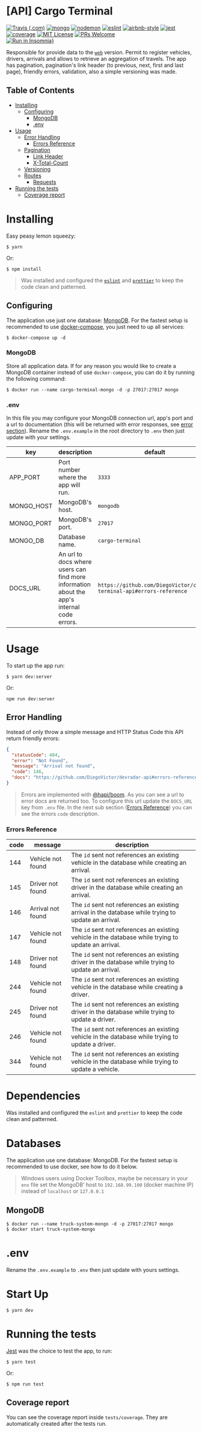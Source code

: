 # [API] Cargo Terminal
[![Travis (.com)](https://img.shields.io/travis/com/diegovictor/cargo-terminal-api?logo=travis&style=flat-square)](https://app.travis-ci.com/github/DiegoVictor/cargo-terminal-api)
[![mongo](https://img.shields.io/badge/mongodb-5.13.3-13aa52?style=flat-square&logo=mongodb&logoColor=white)](https://www.mongodb.com/)
[![nodemon](https://img.shields.io/badge/nodemon-2.0.12-76d04b?style=flat-square&logo=nodemon)](https://nodemon.io/)
[![eslint](https://img.shields.io/badge/eslint-7.31.0-4b32c3?style=flat-square&logo=eslint)](https://eslint.org/)
[![airbnb-style](https://flat.badgen.net/badge/style-guide/airbnb/ff5a5f?icon=airbnb)](https://github.com/airbnb/javascript)
[![jest](https://img.shields.io/badge/jest-26.6.3-brightgreen?style=flat-square&logo=jest)](https://jestjs.io/)
[![coverage](https://img.shields.io/codecov/c/gh/DiegoVictor/cargo-terminal-api?logo=codecov&style=flat-square)](https://codecov.io/gh/DiegoVictor/cargo-terminal-api)
[![MIT License](https://img.shields.io/badge/license-MIT-green?style=flat-square)](https://github.com/DiegoVictor/cargo-terminal-api/blob/master/LICENSE)
[![PRs Welcome](https://img.shields.io/badge/PRs-welcome-brightgreen.svg?style=flat-square)](http://makeapullrequest.com)<br>
[![Run in Insomnia}](https://insomnia.rest/images/run.svg)](https://insomnia.rest/run/?label=Cargo%20Terminal&uri=https%3A%2F%2Fraw.githubusercontent.com%2FDiegoVictor%2Fcargo-terminal-api%2Fmaster%2FInsomnia_2021-06-05.json)


Responsible for provide data to the [`web`](https://github.com/DiegoVictor/cargo-terminal-web) version. Permit to register vehicles, drivers, arrivals and allows to retrieve an aggregation of travels. The app has pagination, pagination's link header (to previous, next, first and last page), friendly errors, validation, also a simple versioning was made.

## Table of Contents
* [Installing](#installing)
  * [Configuring](#configuring)
    * [MongoDB](#mongodb)
    * [.env](#env)
* [Usage](#usage)
  * [Error Handling](#error-handling)
    * [Errors Reference](#errors-reference)
  * [Pagination](#pagination)
    * [Link Header](#link-header)
    * [X-Total-Count](#x-total-count)
  * [Versioning](#versioning)
  * [Routes](#routes)
    * [Requests](#requests)
* [Running the tests](#running-the-tests)
  * [Coverage report](#coverage-report)

# Installing
Easy peasy lemon squeezy:
```
$ yarn
```
Or:
```
$ npm install
```
> Was installed and configured the [`eslint`](https://eslint.org/) and [`prettier`](https://prettier.io/) to keep the code clean and patterned.

## Configuring
The application use just one database: [MongoDB](https://www.mongodb.com). For the fastest setup is recommended to use [docker-compose](https://docs.docker.com/compose/), you just need to up all services:
```
$ docker-compose up -d
```

### MongoDB
Store all application data. If for any reason you would like to create a MongoDB container instead of use `docker-compose`, you can do it by running the following command:
```
$ docker run --name cargo-terminal-mongo -d -p 27017:27017 mongo
```

### .env
In this file you may configure your MongoDB connection url, app's port and a url to documentation (this will be returned with error responses, see [error section](#error-handling)). Rename the `.env.example` in the root directory to `.env` then just update with your settings.

|key|description|default
|---|---|---
|APP_PORT|Port number where the app will run.|`3333`
|MONGO_HOST|MongoDB's host.|`mongodb`
|MONGO_PORT|MongoDB's port.|`27017`
|MONGO_DB|Database name.|`cargo-terminal`
|DOCS_URL|An url to docs where users can find more information about the app's internal code errors.|`https://github.com/DiegoVictor/cargo-terminal-api#errors-reference`

# Usage
To start up the app run:
```
$ yarn dev:server
```
Or:
```
npm run dev:server
```

## Error Handling
Instead of only throw a simple message and HTTP Status Code this API return friendly errors:
```json
{
  "statusCode": 404,
  "error": "Not Found",
  "message": "Arrival not found",
  "code": 146,
  "docs": "https://github.com/DiegoVictor/devradar-api#errors-reference"
}
```
> Errors are implemented with [@hapi/boom](https://github.com/hapijs/boom).
> As you can see a url to error docs are returned too. To configure this url update the `DOCS_URL` key from `.env` file.
> In the next sub section ([Errors Reference](#errors-reference)) you can see the errors `code` description.

### Errors Reference
|code|message|description
|---|---|---
|144|Vehicle not found|The `id` sent not references an existing vehicle in the database while creating an arrival.
|145|Driver not found|The `id` sent not references an existing driver in the database while creating an arrival.
|146|Arrival not found|The `id` sent not references an existing arrival in the database while trying to update an arrival.
|147|Vehicle not found|The `id` sent not references an existing vehicle in the database while  trying to update an arrival.
|148|Driver not found|The `id` sent not references an existing driver in the database while trying to update an arrival.
|244|Vehicle not found|The `id` sent not references an existing vehicle in the database while creating a driver.
|245|Driver not found|The `id` sent not references an existing driver in the database while trying to update a driver.
|246|Vehicle not found|The `id` sent not references an existing vehicle in the database while trying to update a driver.
|344|Vehicle not found|The `id` sent not references an existing vehicle in the database while trying to update a vehicle.

# Dependencies
Was installed and configured the `eslint` and `prettier` to keep the code clean and patterned.

# Databases
The application use one database: MongoDB. For the fastest setup is recommended to use docker, see how to do it below.
> Windows users using Docker Toolbox, maybe be necessary in your `env` file set the MongoDB' host to `192.168.99.100` (docker machine IP) instead of `localhost` or `127.0.0.1`

## MongoDB
```
$ docker run --name truck-system-mongo -d -p 27017:27017 mongo
$ docker start truck-system-mongo
```

# .env
Rename the `.env.example` to `.env` then just update with yours settings.

# Start Up
```
$ yarn dev
```


# Running the tests
[Jest](https://jestjs.io/) was the choice to test the app, to run:
```
$ yarn test
```
Or:
```
$ npm run test
```

## Coverage report
You can see the coverage report inside `tests/coverage`. They are automatically created after the tests run.
